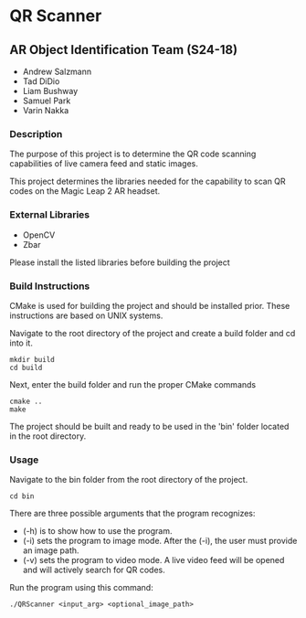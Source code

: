 # QR Scanner

## AR Object Identification Team (S24-18)
- Andrew Salzmann
- Tad DiDio
- Liam Bushway
- Samuel Park
- Varin Nakka

### Description
The purpose of this project is to determine the QR code scanning capabilities of live camera feed and static images.

This project determines the libraries needed for the capability to scan QR codes on the Magic Leap 2 AR headset.

### External Libraries
- OpenCV
- Zbar

Please install the listed libraries before building the project

### Build Instructions
CMake is used for building the project and should be installed prior. These instructions are based on UNIX systems.

Navigate to the root directory of the project and create a build folder and cd into it.

```
mkdir build
cd build
```

Next, enter the build folder and run the proper CMake commands

```
cmake ..
make
```

The project should be built and ready to be used in the 'bin' folder located in the root directory.

### Usage
Navigate to the bin folder from the root directory of the project.

```
cd bin
```

There are three possible arguments that the program recognizes:
 - (-h) is to show how to use the program.
 - (-i) sets the program to image mode. After the (-i), the user must provide an image path.
 - (-v) sets the program to video mode. A live video feed will be opened and will actively search for QR codes.

 Run the program using this command:

 ```
 ./QRScanner <input_arg> <optional_image_path>
 ```